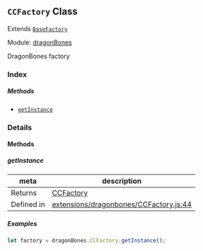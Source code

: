 ## `CCFactory` Class

Extends [`BaseFactory`](BaseFactory.md)


Module: [dragonBones](../modules/dragonBones.md)


DragonBones factory



### Index



##### Methods

  - [`getInstance`](#getinstance) 



### Details




<!-- Method Block -->
#### Methods


##### getInstance



| meta | description |
|------|-------------|
| Returns | <a href="../classes/CCFactory.html" class="crosslink">CCFactory</a> 
| Defined in | [extensions/dragonbones/CCFactory.js:44](https://github.com/cocos-creator/engine/blob/9b7a7dc11ce49f0fdca3c34df5ab59604060c0a4/extensions/dragonbones/CCFactory.js#L44) |


##### Examples

```js
let factory = dragonBones.CCFactory.getInstance();
```


